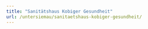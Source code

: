 ```yaml
---
title: "Sanitätshaus Kobiger Gesundheit"
url: /untersiemau/sanitaetshaus-kobiger-gesundheit/
---
```

